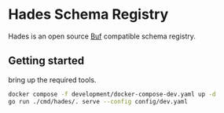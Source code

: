 # Hades Schema Registry

Hades is an open source [Buf](https://github.com/bufbuild/buf) compatible schema registry.

## Getting started
bring up the required tools.
```sh
docker compose -f development/docker-compose-dev.yaml up -d
go run ./cmd/hades/. serve --config config/dev.yaml
```
